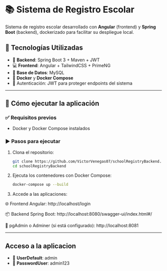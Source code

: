 # 📚 Sistema de Registro Escolar

Sistema de registro escolar desarrollado con **Angular** (frontend) y **Spring Boot** (backend), dockerizado para facilitar su despliegue local.

## 🧱 Tecnologías Utilizadas

- 🔧 **Backend**: Spring Boot 3 + Maven + JWT
- 💻 **Frontend**: Angular + TailwindCSS + PrimeNG
- 🐘 **Base de Datos**: MySQL
- 🐳 **Docker** y **Docker Compose**
- 🔐 Autenticación: JWT para proteger endpoints del sistema
---

## 🚀 Cómo ejecutar la aplicación

### ✅ Requisitos previos

- Docker y Docker Compose instalados

### ▶️ Pasos para ejecutar

1. Clona el repositorio:

   ```bash
   git clone https://github.com/VictorVenegas07/schoolRegistryBackend.git
   cd schoolRegistryBackend

2. Ejecuta los contenedores con Docker Compose:
   ```bash
   docker-compose up --build
3. Accede a las aplicaciones:

🌐 Frontend Angular: http://localhost/login

📦 Backend Spring Boot: http://localhost:8080/swagger-ui/index.html#/

🐘 pgAdmin o Adminer (si está configurado): http://localhost:8081

---
## Acceso a la aplicacion 
- 👤 **UserDefault**: admin
- 🔑 **PasswordUser**: admin123
